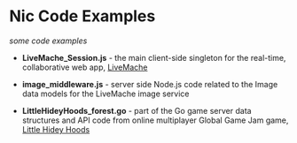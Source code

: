# Nic Code Examples
*some code examples*


- **LiveMache_Session.js** - the main client-side singleton for the real-time, collaborative web app, [LiveMache](https://livemache.ecologylab.net/)

- **image_middleware.js** - server side Node.js code related to the Image data models for the LiveMache image service

- **LittleHideyHoods_forest.go** - part of the Go game server data structures and API code from online multiplayer Global Game Jam game, [Little Hidey Hoods](https://globalgamejam.org/2021/games/little-hidey-hoods-1)
